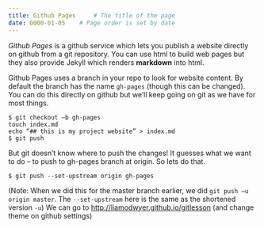 ```yaml
---
title: Github Pages     # The title of the page
date: 0000-01-05    # Page order is set by date
---
```


_Github Pages_ is a github service which lets you publish a website directly on github from a git repository. You can use html to build web pages but they also provide Jekyll which renders __markdown__ into html.

Github Pages uses a branch in your repo to look for website content. By default the branch has the name `gh-pages` (though this can be changed).
You can do this directly on github but we’ll keep going on git as we have for most things.

```
$ git checkout –b gh-pages
touch index.md
echo “## this is my project website” > index.md
$ git push
```
But git doesn’t know where to push the changes! It guesses what we want to do – to push to gh-pages branch at origin. So lets do that.
```
$ git push --set-upstream origin gh-pages
```
(Note: When we did this for the master branch earlier, we did `git push –u origin master`.  The `--set-upstream` here is the same as the shortened version `-u`)
We can go to http://liamodwyer.github.io/gitlesson 	(and change theme on github settings)
